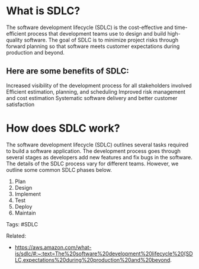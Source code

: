 # What is SDLC?

The software development lifecycle (SDLC) is the cost-effective and time-efficient process that development teams use to design and build high-quality software.
The goal of SDLC is to minimize project risks through forward planning so that software meets customer expectations during production and beyond. 

 ## Here are some benefits of SDLC:

Increased visibility of the development process for all stakeholders involved
Efficient estimation, planning, and scheduling
Improved risk management and cost estimation
Systematic software delivery and better customer satisfaction

# How does SDLC work?

The software development lifecycle (SDLC) outlines several tasks required to build a software application. 
The development process goes through several stages as developers add new features and fix bugs in the software.
The details of the SDLC process vary for different teams. However, we outline some common SDLC phases below.

1. Plan
2. Design
3. Implement
4. Test
5. Deploy
6. Maintain



Tags:
#SDLC

Related:
* https://aws.amazon.com/what-is/sdlc/#:~:text=The%20software%20development%20lifecycle%20(SDLC,expectations%20during%20production%20and%20beyond.